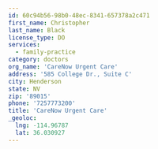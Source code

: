 ```yaml
---
id: 60c94b56-98b0-48ec-8341-657378a2c471
first_name: Christopher
last_name: Black
license_type: DO
services:
  - family-practice
category: doctors
org_name: 'CareNow Urgent Care'
address: '585 College Dr., Suite C'
city: Henderson
state: NV
zip: '89015'
phone: '7257773200'
title: 'CareNow Urgent Care'
_geoloc:
  lng: -114.96787
  lat: 36.030927
---
```

